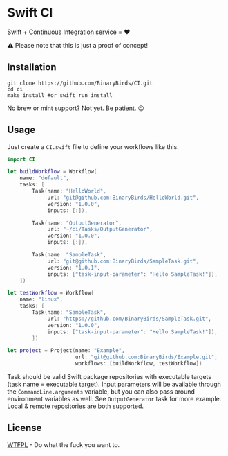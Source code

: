 # Swift CI

Swift + Continuous Integration service = ❤️ 



⚠️ Please note that this is just a proof of concept!



## Installation

```shell
git clone https://github.com/BinaryBirds/CI.git
cd ci
make install #or swift run install
```

No brew or mint support? Not yet. Be patient. 😉 

## Usage

Just create a `CI.swift` file to define your workflows like this.

```swift
import CI

let buildWorkflow = Workflow(
    name: "default",
    tasks: [
        Task(name: "HelloWorld",
             url: "git@github.com:BinaryBirds/HelloWorld.git",
             version: "1.0.0",
             inputs: [:]),

        Task(name: "OutputGenerator",
             url: "~/ci/Tasks/OutputGenerator",
             version: "1.0.0",
             inputs: [:]),

        Task(name: "SampleTask",
             url: "git@github.com:BinaryBirds/SampleTask.git",
             version: "1.0.1",
             inputs: ["task-input-parameter": "Hello SampleTask!"]),
    ])

let testWorkflow = Workflow(
    name: "linux",
    tasks: [
        Task(name: "SampleTask",
             url: "https://github.com/BinaryBirds/SampleTask.git",
             version: "1.0.0",
             inputs: ["task-input-parameter": "Hello SampleTask!"]),
        ])

let project = Project(name: "Example",
                      url: "git@github.com:BinaryBirds/Example.git",
                      workflows: [buildWorkflow, testWorkflow])

```

Task should be valid Swift package repositories with executable targets (task name = executable target). Input parameters will be available through the `CommandLine.arguments` variable, but you can also pass around environment variables as well. See `OutputGenerator` task for more example. Local & remote repositories are both supported. 



## License

[WTFPL](LICENSE) - Do what the fuck you want to.
